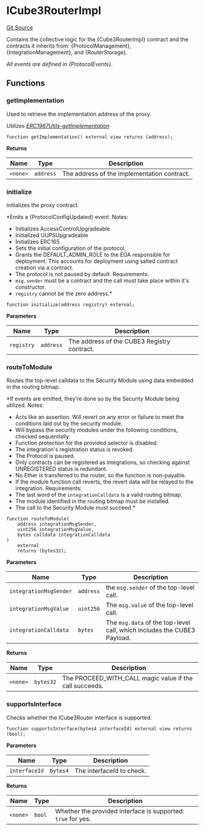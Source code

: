 # ICube3RouterImpl
[Git Source](https://github.com/cube-web3/protocol-core-solidity/blob/c68d80b0bdd3201abf24d2487e2b487b223a629b/src/interfaces/ICube3RouterImpl.sol)

Contains the collective logic for the {Cube3RouterImpl} contract and the contracts it inherits from:
{ProtocolManagement}, {IntegrationManagement}, and {RouterStorage}.

*All events are defined in {ProtocolEvents}.*


## Functions
### getImplementation

Used to retrieve the implementation address of the proxy.

*Utilizes [ERC1967Utils-getImplementation](/lib/openzeppelin-contracts-upgradeable/lib/openzeppelin-contracts/contracts/proxy/ERC1967/ERC1967Utils.sol/library.ERC1967Utils.md#getimplementation)*


```solidity
function getImplementation() external view returns (address);
```
**Returns**

|Name|Type|Description|
|----|----|-----------|
|`<none>`|`address`|The address of the implementation contract.|


### initialize

Initializes the proxy contract.

*Emits a {ProtocolConfigUpdated} event.
Notes:
- Initializes AccessControlUpgradeable
- Initialized UUPSUpgradeable
- Initializes ERC165
- Sets the initial configuration of the protocol.
- Grants the DEFAULT_ADMIN_ROLE to the EOA responsible for deployment. This accounts
for deployment using salted contract creation via a contract.
- The protocol is not paused by default.
Requirements:
- `msg.sender` must be a contract and the call must take place within it's constructor.
- `registry` cannot be the zero address.*


```solidity
function initialize(address registry) external;
```
**Parameters**

|Name|Type|Description|
|----|----|-----------|
|`registry`|`address`|The address of the CUBE3 Registry contract.|


### routeToModule

Routes the top-level calldata to the Security Module using data
embedded in the routing bitmap.

*If events are emitted, they're done so by the Security Module being utilized.
Notes:
- Acts like an assertion.  Will revert on any error or failure to meet the
conditions laid out by the security module.
- Will bypass the security modules under the following conditions, checked
sequentially:
- Function protection for the provided selector is disabled.
- The integration's registration status is revoked.
- The Protocol is paused.
- Only contracts can be registered as integrations, so checking against UNREGISTERED
status is redundant.
- No Ether is transferred to the router, so the function is non-payable.
- If the module function call reverts, the revert data will be relayed to the integration.
Requirements:
- The last word of the `integrationCalldata` is a valid routing bitmap.
- The module identified in the routing bitmap must be installed.
- The call to the Security Module must succeed.*


```solidity
function routeToModule(
    address integrationMsgSender,
    uint256 integrationMsgValue,
    bytes calldata integrationCalldata
)
    external
    returns (bytes32);
```
**Parameters**

|Name|Type|Description|
|----|----|-----------|
|`integrationMsgSender`|`address`|the `msg.sender` of the top-level call.|
|`integrationMsgValue`|`uint256`|The `msg.value` of the top-level call.|
|`integrationCalldata`|`bytes`|The `msg.data` of the top-level call, which includes the CUBE3 Payload.|

**Returns**

|Name|Type|Description|
|----|----|-----------|
|`<none>`|`bytes32`|The PROCEED_WITH_CALL magic value if the call succeeds.|


### supportsInterface

Checks whether the ICube3Router interface is supported.


```solidity
function supportsInterface(bytes4 interfaceId) external view returns (bool);
```
**Parameters**

|Name|Type|Description|
|----|----|-----------|
|`interfaceId`|`bytes4`|The interfaceId to check.|

**Returns**

|Name|Type|Description|
|----|----|-----------|
|`<none>`|`bool`|Whether the provided interface is supported: `true` for yes.|


